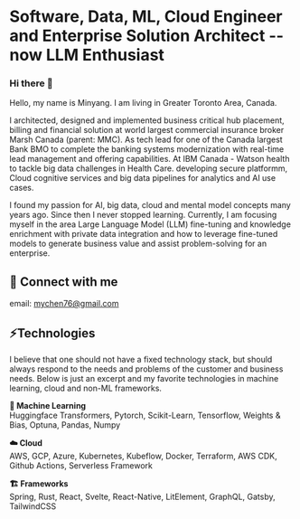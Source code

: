 # Software, Data, ML, Cloud Engineer and Enterprise Solution Architect -- now LLM Enthusiast

### Hi there 👋
Hello, my name is Minyang. I am living in Greater Toronto Area, Canada.

I architected, designed and implemented business critical hub placement, billing and financial solution at world largest commercial insurance broker Marsh Canada (parent: MMC).  As tech lead for one of the Canada largest Bank BMO to complete the banking systems modernization with real-time lead management and offering capabilities. At IBM Canada - Watson health to tackle big data challenges in Health Care. developing secure platformm, Cloud cognitive services and big data pipelines for analytics and AI use cases. 

I found my passion for AI, big data, cloud and mental model concepts many years ago. Since then I never stopped learning. Currently, I am focusing myself in the area Large Language Model (LLM) fine-tuning and knowledge enrichment with private data integration and how to leverage fine-tuned models to generate business value and assist problem-solving for an enterprise.

## 🔗 Connect with me 
email: mychen76@gmail.com

## ⚡Technologies 

I believe that one should not have a fixed technology stack, but should always respond to the needs and problems of the customer and business needs. Below is just an excerpt and my favorite technologies in machine learning, cloud and non-ML frameworks.

**🤖 Machine Learning**  
Huggingface Transformers, Pytorch, Scikit-Learn, Tensorflow, Weights & Bias, Optuna, Pandas, Numpy

**☁️ Cloud**  
AWS, GCP, Azure, Kubernetes, Kubeflow, Docker, Terraform, AWS CDK, Github Actions, Serverless Framework

**🏗️ Frameworks**  
Spring, Rust, React, Svelte, React-Native, LitElement, GraphQL, Gatsby, TailwindCSS

<!--
## 🔭 Upcoming topics

Here are some ideas to get you started:

- 🔭 I’m currently working on ... [LLM fine-tuning and private knowledge integration]
- 🌱 I’m currently learning ...
- 👯 I’m looking to collaborate on ...
- 🤔 I’m looking for help with ...
- 💬 Ask me about ...
- 📫 How to reach me: ...
- 😄 Pronouns: ...
- ⚡ Fun fact: ...
-->
